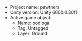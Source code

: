 <!-- UNITY CODE ASSIST INSTRUCTIONS START -->
- Project name: pawtners
- Unity version: Unity 6000.0.30f1
- Active game object:
  - Name: podloga
  - Tag: Untagged
  - Layer: Ground
<!-- UNITY CODE ASSIST INSTRUCTIONS END -->